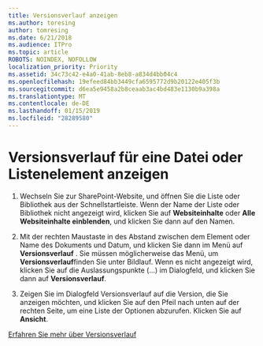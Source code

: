 ```yaml
---
title: Versionsverlauf anzeigen
ms.author: toresing
author: tomresing
ms.date: 6/21/2018
ms.audience: ITPro
ms.topic: article
ROBOTS: NOINDEX, NOFOLLOW
localization_priority: Priority
ms.assetid: 34c73c42-e4a0-41ab-8eb8-a834d4bb04c4
ms.openlocfilehash: 19efeed84bb3449cfa6595772d9b20122e405f3b
ms.sourcegitcommit: d6ea5e9458a2b8ceaab3ac4bd483e1130b9a398a
ms.translationtype: MT
ms.contentlocale: de-DE
ms.lasthandoff: 01/15/2019
ms.locfileid: "28289580"
---
```

# <a name="view-version-history-of-a-file-or-list-item"></a>Versionsverlauf für eine Datei oder Listenelement anzeigen

1. Wechseln Sie zur SharePoint-Website, und öffnen Sie die Liste oder Bibliothek aus der Schnellstartleiste. Wenn der Name der Liste oder Bibliothek nicht angezeigt wird, klicken Sie auf **Websiteinhalte** oder **Alle Websiteinhalte einblenden**, und klicken Sie dann auf den Namen.
    
2. Mit der rechten Maustaste in des Abstand zwischen dem Element oder Name des Dokuments und Datum, und klicken Sie dann im Menü auf **Versionsverlauf** . Sie müssen möglicherweise das Menü, um **Versionsverlauf**finden Sie unter Bildlauf. Wenn es nicht angezeigt wird, klicken Sie auf die Auslassungspunkte (...) im Dialogfeld, und klicken Sie dann auf **Versionsverlauf**.
    
3. Zeigen Sie im Dialogfeld Versionsverlauf auf die Version, die Sie anzeigen möchten, und klicken Sie auf den Pfeil nach unten auf der rechten Seite, um eine Liste der Optionen abzurufen. Klicken Sie auf **Ansicht**.
    
[Erfahren Sie mehr über Versionsverlauf](https://go.microsoft.com/fwlink/?linkid=875709)
  

